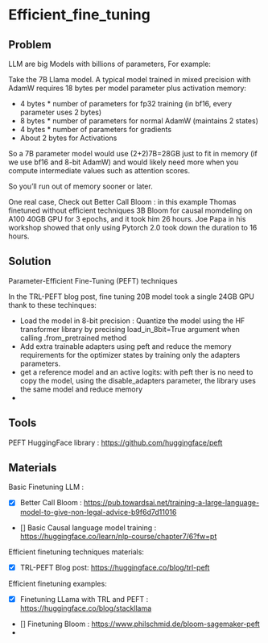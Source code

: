 # Efficient_fine_tuning

## Problem

LLM are big Models with billions of parameters, For example:

Take the 7B Llama model.
A typical model trained in mixed precision with AdamW requires 18 bytes per model parameter plus activation memory:
- 4 bytes * number of parameters for fp32 training (in bf16, every parameter uses 2 bytes)
- 8 bytes * number of parameters for normal AdamW (maintains 2 states)
- 4 bytes * number of parameters for gradients
- About 2 bytes for Activations

So a 7B parameter model would use (2+2)7B=28GB just to fit in memory (if we use bf16 and 8-bit AdamW) and would likely need more when you compute intermediate values such as attention scores.

So you’ll run out of memory sooner or later.

One real case, Check out Better Call Bloom : in this example Thomas finetuned without efficient techniques 3B Bloom for causal momdeling on A100 40GB GPU for 3 epochs, and it took him 26 hours. Joe Papa in his workshop showed that only using Pytorch 2.0 took down the duration to 16 hours.

## Solution

Parameter-Efficient Fine-Tuning (PEFT) techniques

In the TRL-PEFT blog post, fine tuning 20B model took a single 24GB GPU thank to these techinques:
- Load the model in 8-bit precision : Quantize the model using the HF transformer library by precising load_in_8bit=True argument when calling .from_pretrained method
- Add extra trainable adapters using peft and reduce the memory requirements for the optimizer states  by training only the adapters parameters.
- get a reference model and an active logits: with peft ther is no need to copy the model, using the disable_adapters parameter, the library uses the same model and reduce memory
- 



## Tools
PEFT HuggingFace library : https://github.com/huggingface/peft

## Materials
Basic Finetuning LLM : 
- [x] Better Call Bloom : https://pub.towardsai.net/training-a-large-language-model-to-give-non-legal-advice-b9f6d7d11016 
- [] Basic Causal language model training : https://huggingface.co/learn/nlp-course/chapter7/6?fw=pt 

Efficient finetuning techniques materials:
- [x] TRL-PEFT Blog post: https://huggingface.co/blog/trl-peft

Efficient finetuning examples:
- [x] Finetuning LLama with TRL and PEFT : https://huggingface.co/blog/stackllama 
- [] Finetuning Bloom : https://www.philschmid.de/bloom-sagemaker-peft
- 

